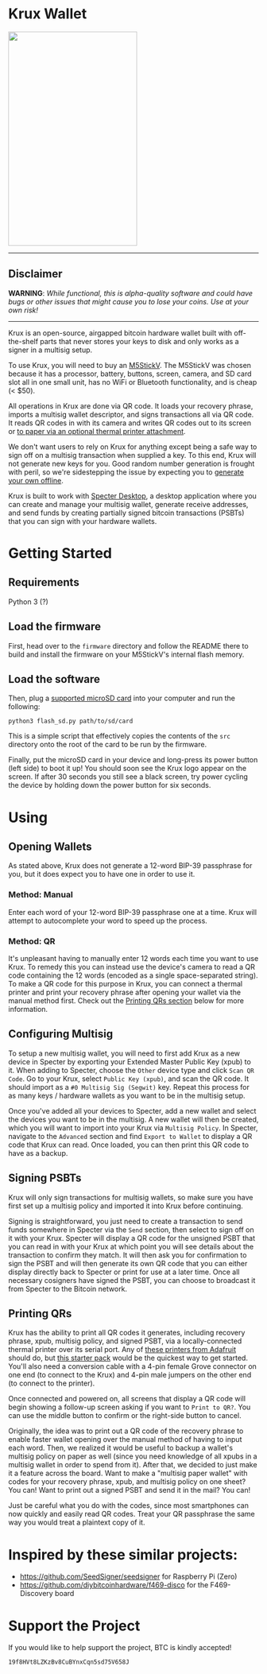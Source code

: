 # Krux Wallet

<img src="https://user-images.githubusercontent.com/87289655/126558216-a4037fa6-d3d3-4a76-8001-4ecab6b81034.png" width="259" height="431">

---
## Disclaimer
**WARNING**: *While functional, this is alpha-quality software and could have bugs or other issues that might cause you to lose your coins. Use at your own risk!*

---

Krux is an open-source, airgapped bitcoin hardware wallet built with off-the-shelf parts that never stores your keys to disk and only works as a signer in a multisig setup.

To use Krux, you will need to buy an [M5StickV](https://shop.m5stack.com/products/stickv). The M5StickV was chosen because it has a processor, battery, buttons, screen, camera, and SD card slot all in one small unit, has no WiFi or Bluetooth functionality, and is cheap (< $50).

All operations in Krux are done via QR code. It loads your recovery phrase, imports a multisig wallet descriptor, and signs transactions all via QR code. It reads QR codes in with its camera and writes QR codes out to its screen or [to paper via an optional thermal printer attachment](#printing-qrs).

We don't want users to rely on Krux for anything except being a safe way to sign off on a multisig transaction when supplied a key. To this end, Krux will not generate new keys for you. Good random number generation is frought with peril, so we're sidestepping the issue by expecting you to [generate your own offline](https://vault12.rebelmouse.com/seed-phrase-generation-2650084084.html).

Krux is built to work with [Specter Desktop](https://github.com/cryptoadvance/specter-desktop), a desktop application where you can create and manage your multisig wallet, generate receive addresses, and send funds by creating partially signed bitcoin transactions (PSBTs) that you can sign with your hardware wallets. 

# Getting Started
## Requirements
Python 3 (?)

## Load the firmware
First, head over to the `firmware` directory and follow the README there to build and install the firmware on your M5StickV's internal flash memory.

## Load the software
Then, plug a [supported microSD card](https://github.com/m5stack/m5-docs/blob/master/docs/en/core/m5stickv.md#tf-cardmicrosd-test) into your computer and run the following:

```
python3 flash_sd.py path/to/sd/card
```

This is a simple script that effectively copies the contents of the `src` directory onto the root of the card to be run by the firmware.

Finally, put the microSD card in your device and long-press its power button (left side) to boot it up! You should soon see the Krux logo appear on the screen. If after 30 seconds you still see a black screen, try power cycling the device by holding down the power button for six seconds.

# Using
## Opening Wallets
As stated above, Krux does not generate a 12-word BIP-39 passphrase for you, but it does expect you to have one in order to use it.

### Method: Manual 
Enter each word of your 12-word BIP-39 passphrase one at a time. Krux will attempt to autocomplete your word to speed up the process.

### Method: QR
It's unpleasant having to manually enter 12 words each time you want to use Krux. To remedy this you can instead use the device's camera to read a QR code containing the 12 words (encoded as a single space-separated string). To make a QR code for this purpose in Krux, you can connect a thermal printer and print your recovery phrase after opening your wallet via the manual method first. Check out the [Printing QRs section](#printing-qrs) below for more information.

## Configuring Multisig
To setup a new multisig wallet, you will need to first add Krux as a new device in Specter by exporting your Extended Master Public Key (xpub) to it. When adding to Specter, choose the `Other` device type and click `Scan QR Code`. Go to your Krux, select `Public Key (xpub)`, and scan the QR code. It should import as a `#0 Multisig Sig (Segwit)` key. Repeat this process for as many keys / hardware wallets as you want to be in the multisig setup.

Once you've added all your devices to Specter, add a new wallet and select the devices you want to be in the multisig. A new wallet will then be created, which you will want to import into your Krux via `Multisig Policy`. In Specter, navigate to the `Advanced` section and find `Export to Wallet` to display a QR code that Krux can read. Once loaded, you can then print this QR code to have as a backup.

## Signing PSBTs
Krux will only sign transactions for multisig wallets, so make sure you have first set up a multisig policy and imported it into Krux before continuing.

Signing is straightforward, you just need to create a transaction to send funds somewhere in Specter via the `Send` section, then select to sign off on it with your Krux. Specter will display a QR code for the unsigned PSBT that you can read in with your Krux at which point you will see details about the transaction to confirm they match. It will then ask you for confirmation to sign the PSBT and will then generate its own QR code that you can either display directly back to Specter or print for use at a later time. Once all necessary cosigners have signed the PSBT, you can choose to broadcast it from Specter to the Bitcoin network.

## Printing QRs
Krux has the ability to print all QR codes it generates, including recovery phrase, xpub, multisig policy, and signed PSBT, via a locally-connected thermal printer over its serial port. Any of [these printers from Adafruit](https://www.adafruit.com/?q=thermal+printer) should do, but [this starter pack](https://www.adafruit.com/product/600) would be the quickest way to get started. You'll also need a conversion cable with a 4-pin female Grove connector on one end (to connect to the Krux) and 4-pin male jumpers on the other end (to connect to the printer).

Once connected and powered on, all screens that display a QR code will begin showing a follow-up screen asking if you want to `Print to QR?`. You can use the middle button to confirm or the right-side button to cancel.

Originally, the idea was to print out a QR code of the recovery phrase to enable faster wallet opening over the manual method of having to input each word. Then, we realized it would be useful to backup a wallet's multisig policy on paper as well (since you need knowledge of all xpubs in a multisig wallet in order to spend from it). After that, we decided to just make it a feature across the board. Want to make a "multisig paper wallet" with codes for your recovery phrase, xpub, and multisig policy on one sheet? You can! Want to print out a signed PSBT and send it in the mail? You can!

Just be careful what you do with the codes, since most smartphones can now quickly and easily read QR codes. Treat your QR passphrase the same way you would treat a plaintext copy of it.

# Inspired by these similar projects:
- https://github.com/SeedSigner/seedsigner for Raspberry Pi (Zero)
- https://github.com/diybitcoinhardware/f469-disco for the F469-Discovery board

# Support the Project
If you would like to help support the project, BTC is kindly accepted!

`19f8HVt8LZKzBv8CuBYnxCqn5sd75V658J`